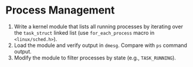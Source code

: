 # Process Management

1. Write a kernel module that lists all running processes by iterating over the `task_struct` linked list (use `for_each_process` macro in `<linux/sched.h>`).
2. Load the module and verify output in `dmesg`. Compare with `ps` command output.
3. Modify the module to filter processes by state (e.g., `TASK_RUNNING`).
